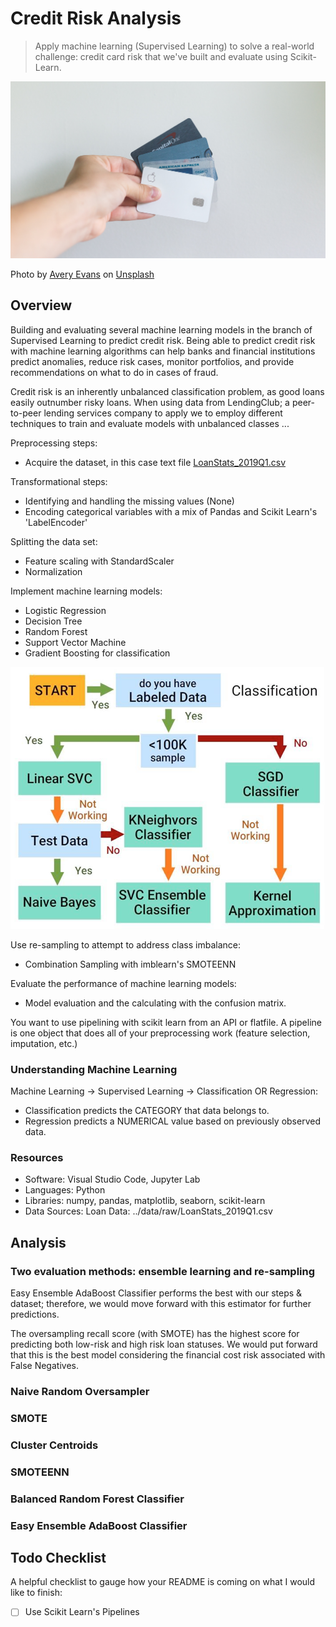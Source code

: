# Credit Risk Analysis

> Apply machine learning (Supervised Learning) to solve a real-world challenge: credit card risk that we've built and evaluate using Scikit-Learn.

![PictureofCreditCards](resources/credit.jpg)

<span>Photo by <a href="https://unsplash.com/@averye457?utm_source=unsplash&amp;utm_medium=referral&amp;utm_content=creditCopyText">Avery Evans</a> on <a href="https://unsplash.com/s/photos/credit?utm_source=unsplash&amp;utm_medium=referral&amp;utm_content=creditCopyText">Unsplash</a></span>

## Overview

Building and evaluating several machine learning models in the branch of Supervised Learning to predict credit risk. Being able to predict credit risk with machine learning algorithms can help banks and financial institutions predict anomalies, reduce risk cases, monitor portfolios, and provide recommendations on what to do in cases of fraud.

Credit risk is an inherently unbalanced classification problem, as good loans easily outnumber risky loans. When using data from LendingClub; a peer-to-peer lending services company to apply we to employ different techniques to train and evaluate models with unbalanced classes ...

Preprocessing steps:

- Acquire the dataset, in this case text file [LoanStats_2019Q1.csv]()

Transformational steps:

- Identifying and handling the missing values (None)
- Encoding categorical variables with a mix of Pandas and Scikit Learn's 'LabelEncoder'

Splitting the data set:

- Feature scaling with StandardScaler
- Normalization

Implement machine learning models:

- Logistic Regression
- Decision Tree
- Random Forest
- Support Vector Machine
- Gradient Boosting for classification

![Models](resources/models.png)

Use re-sampling to attempt to address class imbalance:

- Combination Sampling with imblearn's SMOTEENN

Evaluate the performance of machine learning models:

- Model evaluation and the calculating with the confusion matrix.

You want to use pipelining with scikit learn from an API or flatfile. A pipeline is one object that does all of your preprocessing work (feature selection, imputation, etc.)

### Understanding Machine Learning

Machine Learning -> Supervised Learning -> Classification OR Regression:

- Classification predicts the CATEGORY that data belongs to.
- Regression predicts a NUMERICAL value based on previously observed data.

### Resources

- Software: Visual Studio Code, Jupyter Lab
- Languages: Python
- Libraries: numpy, pandas, matplotlib, seaborn, scikit-learn
- Data Sources:
  Loan Data: ../data/raw/LoanStats_2019Q1.csv

## Analysis

### Two evaluation methods: ensemble learning and re-sampling

Easy Ensemble AdaBoost Classifier performs the best with our steps & dataset; therefore, we would move forward with this estimator for further predictions.

The oversampling recall score (with SMOTE) has the highest score for predicting both low-risk and high risk loan statuses. We would put forward that this is the best model considering the financial cost risk associated with False Negatives.

### Naive Random Oversampler

### SMOTE

### Cluster Centroids

### SMOTEENN

### Balanced Random Forest Classifier

### Easy Ensemble AdaBoost Classifier

## Todo Checklist

A helpful checklist to gauge how your README is coming on what I would like to finish:

- [ ] Use Scikit Learn's Pipelines




